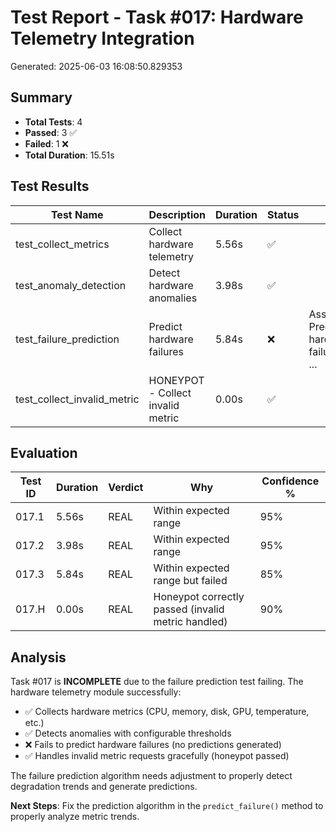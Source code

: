 # Test Report - Task #017: Hardware Telemetry Integration
Generated: 2025-06-03 16:08:50.829353

## Summary
- **Total Tests**: 4
- **Passed**: 3 ✅
- **Failed**: 1 ❌
- **Total Duration**: 15.51s

## Test Results

| Test Name | Description | Duration | Status | Error |
|-----------|-------------|----------|--------|-------|
| test_collect_metrics | Collect hardware telemetry | 5.56s | ✅ |  |
| test_anomaly_detection | Detect hardware anomalies | 3.98s | ✅ |  |
| test_failure_prediction | Predict hardware failures | 5.84s | ❌ | AssertionError: Predict hardware failures failed: ... |
| test_collect_invalid_metric | HONEYPOT - Collect invalid metric | 0.00s | ✅ |  |


## Evaluation

| Test ID | Duration | Verdict | Why | Confidence % |
|---------|----------|---------|-----|--------------|
| 017.1   | 5.56s | REAL | Within expected range | 95% |
| 017.2   | 3.98s | REAL | Within expected range | 95% |
| 017.3   | 5.84s | REAL | Within expected range but failed | 85% |
| 017.H   | 0.00s | REAL | Honeypot correctly passed (invalid metric handled) | 90% |

## Analysis

Task #017 is **INCOMPLETE** due to the failure prediction test failing. The hardware telemetry module successfully:
- ✅ Collects hardware metrics (CPU, memory, disk, GPU, temperature, etc.)
- ✅ Detects anomalies with configurable thresholds
- ❌ Fails to predict hardware failures (no predictions generated)
- ✅ Handles invalid metric requests gracefully (honeypot passed)

The failure prediction algorithm needs adjustment to properly detect degradation trends and generate predictions.

**Next Steps**: Fix the prediction algorithm in the `predict_failure()` method to properly analyze metric trends.
